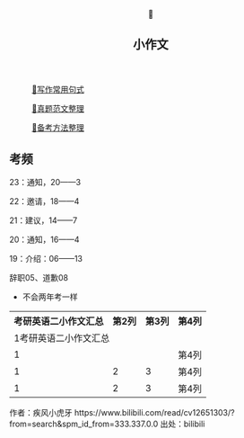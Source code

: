 </head><body><article id="6dc99671-7070-424f-b909-9a942abdd51f" class="page sans"><header><div class="page-header-icon undefined"><span class="icon">🌙</span></div><h1 class="page-title">小作文</h1><p class="page-description"></p></header><div class="page-body"><figure id="6eb60b5a-f2a1-4ee7-a14e-571fc4bd47b1" class="link-to-page"><a href="%E5%B0%8F%E4%BD%9C%E6%96%87%206dc996717070424fb9099a942abdd51f/%E5%86%99%E4%BD%9C%E5%B8%B8%E7%94%A8%E5%8F%A5%E5%BC%8F%206eb60b5af2a14ee7a14e571fc4bd47b1.html"><span class="icon">🍋</span>写作常用句式</a></figure><figure id="193a96bb-7810-4ff0-ac4f-5de64ef89135" class="link-to-page"><a href="%E5%B0%8F%E4%BD%9C%E6%96%87%206dc996717070424fb9099a942abdd51f/%E7%9C%9F%E9%A2%98%E8%8C%83%E6%96%87%E6%95%B4%E7%90%86%20193a96bb78104ff0ac4f5de64ef89135.html"><span class="icon">🏅</span>真题范文整理</a></figure><figure id="75137ed6-f25e-45f8-a3cf-512cd49d3f0a" class="link-to-page"><a href="%E5%B0%8F%E4%BD%9C%E6%96%87%206dc996717070424fb9099a942abdd51f/%E5%A4%87%E8%80%83%E6%96%B9%E6%B3%95%E6%95%B4%E7%90%86%2075137ed6f25e45f8a3cf512cd49d3f0a.html"><span class="icon">💫</span>备考方法整理</a></figure><h2 id="7a45a18c-68f0-496b-804c-811f7667cd85" class="">考频</h2><p id="d5fe9261-d14d-4a12-b28f-b4e2a3e73fae" class="">23：通知，20——3</p><p id="69a5a751-53c3-422e-8f0a-44cfcb491f97" class="">22：邀请，18——4</p><p id="c66a728a-f498-4462-85b4-7286917385f4" class="">21：建议，14——7</p><p id="56c554a6-a31d-41d9-b54a-4789d5a9033b" class="">20：通知，16——4</p><p id="afac7e25-eb93-4186-b727-77577078031e" class="">19：介绍：06——13</p><p id="4681fac1-bf97-40f0-8450-8ce5f7eb5d3d" class="">辞职05、道歉08</p><ul id="dc13b883-7116-4de1-81e3-f37a4ce4a450" class="bulleted-list"><li style="list-style-type:disc">不会两年考一样</li></ul><p id="954203fb-51e4-41fe-849b-99ecaa8cb084" class="">
</p><p id="468442af-c886-4671-bf49-924bb18d6afd" class="">
</p></div></article><span class="sans" style="font-size:14px;padding-top:2em"></span></body></html>

<table>
<th>考研英语二小作文汇总</th><th>第2列</th><th>第3列</th><th>第4列</th>
<tr>
<td colspan="4" >1考研英语二小作文汇总</td>
</tr>
<tr>
<td colspan="3">1</td><td>第4列</td>
</tr>
<tr>
<td>1</td><td>2</td><td>3</td><td>第4列</td>
</tr>
<tr>
<td>1</td><td>2</td><td>3</td><td>第4列</td>
</tr>
</table> 作者：疾风小虎牙 https://www.bilibili.com/read/cv12651303/?from=search&spm_id_from=333.337.0.0 出处：bilibili
